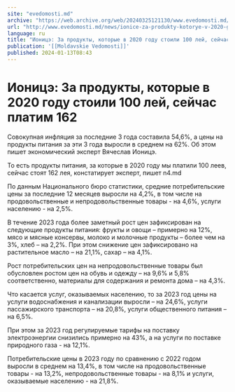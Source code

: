 ```yaml
---
site: "evedomosti.md"
archive: "https://web.archive.org/web/20240325121130/www.evedomosti.md/news/ionice-za-produkty-kotorye-v-2020-godu-stoili-100-lej-sejcha"
url: "http://www.evedomosti.md/news/ionice-za-produkty-kotorye-v-2020-godu-stoili-100-lej-sejcha"
language: ru
title: "Ионицэ: За продукты, которые в 2020 году стоили 100 лей, сейчас платим 162"
publication: '[[Moldavskie Vedomosti]]'
published: 2024-01-13T08:43
---
```


# Ионицэ: За продукты, которые в 2020 году стоили 100 лей, сейчас платим 162

Совокупная инфляция за последние 3 года составила 54,6%, а цены на продукты питания за эти 3 года выросли в среднем на 62%. Об этом пишет экономический эксперт Вячеслав Ионицэ.

То есть продукты питания, за которые в 2020 году мы платили 100 леев, сейчас стоят 162 лея, констатирует эксперт, пишет n4.md

По данным Национального бюро статистики, средние потребительские цены за последние 12 месяцев выросли на 4,2%, в том числе на продовольственные и непродовольственные товары - на 4,6%, услуги населению - на 2,5%.

В течение 2023 года более заметный рост цен зафиксирован на следующие продукты питания: фрукты и овощи – примерно на 12%, мясо и мясные консервы, молоко и молочные продукты – более чем на 3%, хлеб – на 2,2%. При этом снижение цен зафиксировано на растительное масло – на 21,1%, сахар – на 4,1%.

Рост потребительских цен на непродовольственные товары был обусловлен ростом цен на обувь и одежду – на 9,6% и 5,8% соответственно, материалы для содержания и ремонта дома – на 4,3%.

Что касается услуг, оказываемых населению, то за 2023 год цены на услуги водоснабжения и канализации выросли – на 24,6%, услуги пассажирского транспорта – на 20,8%, услуги общественного питания – на 6,5%.

При этом за 2023 год регулируемые тарифы на поставку электроэнергии снизились примерно на 43%, а на услуги по поставке природного газа - на 12,1%.

Потребительские цены в 2023 году по сравнению с 2022 годом выросли в среднем на 13,4%, в том числе на продовольственные товары - на 13,2%, непродовольственные товары - на 8,1% и услуги, оказываемые населению - на 21,8%.